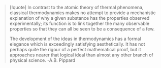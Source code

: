 >[!quote]
>In contrast to the atomic theory of thermal phenomena, classical thermodynamics makes no attempt to provide a mechanistic explanation of why a given substance has the properties observed experimentally; its function is to link together the many observable properties so that they can all be seen to be a consequence of a few.
>
>The development of the ideas in thermodynamics has a formal elegance which is exceedingly satisfying aesthetically. It has not perhaps quite the rigour of a perfect mathematical proof, but it approaches nearer that logical ideal than almost any other branch of physical science.
>-A.B. Pippard

